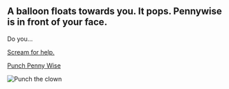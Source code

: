 ## A balloon floats towards you. It pops. Pennywise is in front of your face.

Do you...

[Scream for help.](he-runs-away.md)

[Punch Penny Wise](jump.md)

![Punch the clown](https://encrypted-tbn0.gstatic.com/images?q=tbn%3AANd9GcSu7YV1joQjUZEFxbPV0Ag1KZBFL6-TlJqV5xq8J6rOKoTgr-dF)